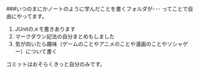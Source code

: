 
###いつのまにかノートのように学んだことを書くフォルダが･･･
ってことで自由にやってます。

1. JUnitのメモ書きあります
2. マークダウン記法の自分まとめもしました
3. 気が向いたら趣味（ゲームのことやアニメのことや漫画のことやソシャゲー）について書く



コミットはおそらくきっと自分のみです。

